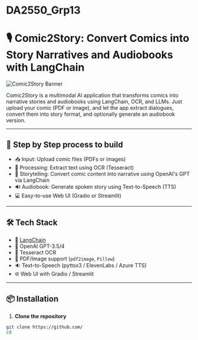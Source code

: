# DA2550_Grp13

# 🎙️ Comic2Story: Convert Comics into Story Narratives and Audiobooks with LangChain

![Comic2Story Banner](banner-placeholder.png)

Comic2Story is a multimodal AI application that transforms comics into narrative stories and audiobooks using LangChain, OCR, and LLMs. Just upload your comic (PDF or image), and let the app extract dialogues, convert them into story format, and optionally generate an audiobook version.

---

## 🚀 Step by Step process to build 

- 📥 Input: Upload comic files (PDFs or images)
- 🧠 Processing: Extract text using OCR (Tesseract)
- 📝 Storytelling: Convert comic content into narrative using OpenAI's GPT via LangChain
- 🔊 Audiobook: Generate spoken story using Text-to-Speech (TTS)
- 💻 Easy-to-use Web UI (Gradio or Streamlit)

---

## 🛠️ Tech Stack

- 🦜 [LangChain](https://www.langchain.com/)
- 🧠 OpenAI GPT-3.5/4
- 📜 Tesseract OCR
- 📄 PDF/Image support (`pdf2image`, `Pillow`)
- 🔉 Text-to-Speech (pyttsx3 / ElevenLabs / Azure TTS)
- 🌐 Web UI with Gradio / Streamlit

---

## 📦 Installation

1. **Clone the repository**
```bash
git clone https://github.com/
cd 



